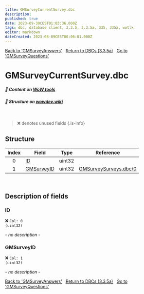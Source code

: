 ```yaml
---
title: GMSurveyCurrentSurvey.dbc
description:
published: true
date: 2023-09-30CEST01:03:36.000Z
tags: dbc, database client, 3.3.5, 3.3.5a, 335, 335a, wotlk
editor: markdown
dateCreated: 2023-08-09CEST00:06:01.000Z
---
```

<a href="https://trinitycore.info/files/DBC/335/gmsurveyanswers" class="mt-5 v-btn v-btn--depressed v-btn--flat v-btn--outlined theme--light v-size--default darkblue--text text--lighten-3"><span class="v-btn__content"><i aria-hidden="true" class="v-icon notranslate v-icon--left mdi mdi-arrow-left theme--light"></i><span>Back to 'GMSurveyAnswers'</span></span></a>&nbsp;&nbsp;&nbsp;<a href="https://trinitycore.info/files/DBC/335/home" class="mt-5 v-btn v-btn--depressed v-btn--flat v-btn--outlined theme--light v-size--default darkblue--text text--lighten-3"><span class="v-btn__content"><i aria-hidden="true" class="v-icon notranslate v-icon--left mdi mdi-home-outline theme--light"></i><span>Return to DBCs (3.3.5a)</span></span></a>&nbsp;&nbsp;&nbsp;<a href="https://trinitycore.info/files/DBC/335/gmsurveyquestions" class="mt-5 v-btn v-btn--depressed v-btn--flat v-btn--outlined theme--light v-size--default darkblue--text text--lighten-3"><span class="v-btn__content"><span>Go to 'GMSurveyQuestions'</span><i aria-hidden="true" class="v-icon notranslate v-icon--right mdi mdi-arrow-right theme--light"></i></span></a>

# GMSurveyCurrentSurvey.dbc
##### :open_book: Content on [WoW.tools](https://wow.tools/dbc/?dbc=gmsurveycurrentsurvey&build=3.3.5.12340)
##### :pencil: Structure on [wowdev.wiki](https://wowdev.wiki/DB/GMSurveyCurrentSurvey)
&nbsp;

> :x: denotes unused fields
{.is-info}


## Structure

| Index | Field | Type | Reference |
| :---: | --- | :---: | --- |
| 0 | [ID](#id) | uint32 |  |
| 1 | [GMSurveyID](#gmsurveyid) | uint32 | [GMSurveySurveys.dbc/0](/files/DBC/335/gmsurveysurveys#id) |
&nbsp;
## Description of fields

### ID
:x: <code>Col: 0 (uint32)</code>

*- no description -*
&nbsp;

### GMSurveyID
:x: <code>Col: 1 (uint32)</code>

*- no description -*
&nbsp;

<a href="https://trinitycore.info/files/DBC/335/gmsurveyanswers" class="mt-5 v-btn v-btn--depressed v-btn--flat v-btn--outlined theme--light v-size--default darkblue--text text--lighten-3"><span class="v-btn__content"><i aria-hidden="true" class="v-icon notranslate v-icon--left mdi mdi-arrow-left theme--light"></i><span>Back to 'GMSurveyAnswers'</span></span></a>&nbsp;&nbsp;&nbsp;<a href="https://trinitycore.info/files/DBC/335/home" class="mt-5 v-btn v-btn--depressed v-btn--flat v-btn--outlined theme--light v-size--default darkblue--text text--lighten-3"><span class="v-btn__content"><i aria-hidden="true" class="v-icon notranslate v-icon--left mdi mdi-home-outline theme--light"></i><span>Return to DBCs (3.3.5a)</span></span></a>&nbsp;&nbsp;&nbsp;<a href="https://trinitycore.info/files/DBC/335/gmsurveyquestions" class="mt-5 v-btn v-btn--depressed v-btn--flat v-btn--outlined theme--light v-size--default darkblue--text text--lighten-3"><span class="v-btn__content"><span>Go to 'GMSurveyQuestions'</span><i aria-hidden="true" class="v-icon notranslate v-icon--right mdi mdi-arrow-right theme--light"></i></span></a>
